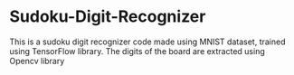 # Sudoku-Digit-Recognizer
This is a sudoku digit recognizer code made using MNIST dataset, trained using TensorFlow library. The digits of the board are extracted using Opencv library
